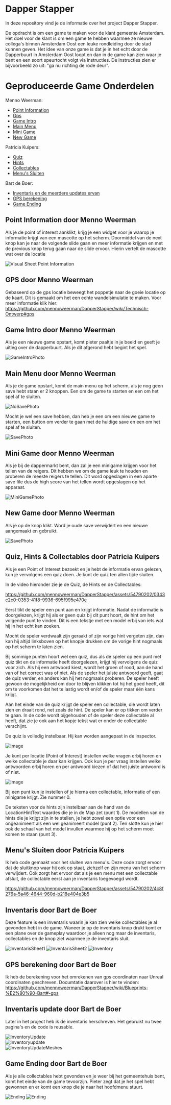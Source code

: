 # Dapper Stapper

In deze repository vind je de informatie over het project Dapper Stapper.

De opdracht is om een game te maken voor de klant gemeente Amsterdam. Het doel voor de klant is om een game te hebben waarmee ze nieuwe collega's binnen Amsterdam Oost een leuke rondleiding door de stad kunnen geven.
Het idee van onze game is dat je in het echt door de Dapperbuurt in Amsterdam Oost loopt en dan in de game kan zien waar je bent en een soort speurtocht volgt via instructies. De instructies zien er bijvoorbeeld zo uit: "ga nu richting de rode deur". 

# Geproduceerde Game Onderdelen
  
Menno Weerman:
  * [Point Information](https://github.com/mennoweerman/DapperStapper/wiki/Blueprints#bp_pointofinterest)
  * [Gps](https://github.com/mennoweerman/DapperStapper/wiki/Blueprints#topdowncharacter)
  * [Game Intro](https://github.com/mennoweerman/DapperStapper/wiki/Blueprints#wbp_gameintro)
  * [Main Menu](https://github.com/mennoweerman/DapperStapper/wiki/Blueprints#wbp_mainmenu)
  * [Mini Game](https://github.com/mennoweerman/DapperStapper/wiki/Blueprints#wbp_minigame)
  * [New Game](https://github.com/mennoweerman/DapperStapper/wiki/Blueprints#wbp_newgame)
      

Patricia Kuipers:
  * [Quiz](https://github.com/mennoweerman/DapperStapper/wiki/Blueprints#bp_quizmanager)
  * [Hints](https://github.com/mennoweerman/DapperStapper/wiki/Blueprints#bp_mapspline)
  * [Collectables](https://github.com/mennoweerman/DapperStapper/wiki/Blueprints#wbp_collectableacquired)
  * [Menu's Sluiten](https://github.com/mennoweerman/DapperStapper/wiki/Blueprints#wbp_closebutton)
    
Bart de Boer:
  * [Inventaris en de meerdere updates ervan](https://github.com/mennoweerman/DapperStapper/wiki/Blueprints#bp_inventory)
  * [GPS berekening](https://github.com/mennoweerman/DapperStapper/wiki/Blueprints#topdowncharacter)
  * [Game Ending](https://github.com/mennoweerman/DapperStapper/wiki/Blueprints#bp_pointofinterest)

## Point Information door Menno Weerman

Als je de point of interest aanklikt, krijg je een widget voor je waarop je informatie krijgt van een mascotte op het scherm. Doormiddel van de next knop kan je naar de volgende slide gaan en meer informatie krijgen en met de previous knop terug gaan naar de slide ervoor. Hierin vertelt de mascotte wat over de locatie

![Visual Sheet Point Information](https://github.com/mennoweerman/OostQuest/assets/70953228/2c3aec7a-5492-426b-9afd-2e60cb7e2ae2)

## GPS door Menno Weerman

Gebaseerd op de gps locatie beweegt het poppetje naar de goeie locatie op de kaart. Dit is gemaakt om het een echte wandelsimulatie te maken. Voor meer informatie klik hier: https://github.com/mennoweerman/DapperStapper/wiki/Technisch-Ontwerp#gps


## Game Intro door Menno Weerman

Als je een nieuwe game opstart, komt pieter paaltje in je beeld en geeft je uitleg over de dapperbuurt. Als je dit afgerond hebt begint het spel.

![GameIntroPhoto](https://github.com/mennoweerman/DapperStapper/assets/70953228/340fedc5-3860-4f86-8f65-fdcccfbdf183)

## Main Menu door Menno Weerman

Als je de game opstart, komt de main menu op het scherm, als je nog geen save hebt staan er 2 knoppen. Een om de game te starten en een om het spel af te sluiten. 

![NoSavePhoto](https://github.com/mennoweerman/DapperStapper/assets/70953228/76e5ce1a-e010-49dc-937e-91bb83e1ed53)

Mocht je wel een save hebben, dan heb je een om een nieuwe game te starten, een button om verder te gaan met de huidige save en een om het spel af te sluiten.

![SavePhoto](https://github.com/mennoweerman/DapperStapper/assets/70953228/6acbf850-5b77-4a6b-ad81-f83a96487fcc)

## Mini Game door Menno Weerman

Als je bij de dappermarkt bent, dan zal je een minigame krijgen voor het tellen van de reigers. Dit hebben we om de game leuk te houden en proberen de meeste reigers te tellen. Dit word opgeslagen in een aparte save file dus de high score van het tellen wordt opgeslagen op het apparaat.

![MiniGamePhoto](https://github.com/mennoweerman/DapperStapper/assets/70953228/366c2413-93b6-46c1-a544-133153f3a3c7)

## New Game door Menno Weerman

Als je op de knop klikt. Word je oude save verwijdert en een nieuwe aangemaakt en gebruikt.

![SavePhoto](https://github.com/mennoweerman/DapperStapper/assets/70953228/9de1868d-102a-4758-a391-86ae821ad165)

## Quiz, Hints & Collectables door Patricia Kuipers

Als je een Point of Interest bezoekt en je hebt de informatie ervan gelezen, kun je vervolgens een quiz doen. Je kunt de quiz ten allen tijde sluiten. 

In de video hieronder zie je de Quiz, de Hints en de Collectables:

https://github.com/mennoweerman/DapperStapper/assets/54790202/0343c2c0-0353-41f8-9936-695f995e470e

Eerst tikt de speler een punt aan en krijgt informatie. Nadat de informatie is doorgelezen, krijgt hij als er geen quiz bij dit punt hoort, de hint om het volgende punt te vinden. Dit is een tekstje met een model erbij van iets wat hij in het echt kan zoeken.

Mocht de speler verdwaalt zijn geraakt of zijn vorige hint vergeten zijn, dan kan hij altijd linksboven op het knopje drukken om de vorige hint nogmaals op het scherm te laten zien.

Bij sommige punten hoort wel een quiz, dus als de speler op een punt met quiz tikt en de informatie heeft doorgelezen, krijgt hij vervolgens de quiz voor zich. Als hij een antwoord kiest, wordt het groen of rood, aan de hand van of het correct was of niet. Als de speler het juiste antwoord geeft, gaat de quiz verder, en anders kan hij het nogmaals proberen. De speler heeft gewoon de mogelijkheid om door te blijven klikken tot hij het goed heeft, dit om te voorkomen dat het te lastig wordt en/of de speler maar één kans krijgt. 

Aan het einde van de quiz krijgt de speler een collectable, die wordt laten zien en draait rond, net zoals de hint. De speler kan er op tikken om verder te gaan. In de code wordt bijgehouden of de speler deze collectable al heeft, dat zie je ook aan het kopje tekst wat er onder de collectable verschijnt. 

De quiz is volledig instelbaar. Hij kan worden aangepast in de inspector.

![image](https://github.com/mennoweerman/DapperStapper/assets/54790202/7a343eb4-7637-4b0e-a6f9-c50aa5ffd6d9)

Je kunt per locatie (Point of Interest) instellen welke vragen erbij horen en welke collectable je daar kan krijgen. Ook kun je per vraag instellen welke antwoorden erbij horen en per antwoord kiezen of dat het juiste antwoord is of niet. 

![image](https://github.com/mennoweerman/DapperStapper/assets/54790202/c1d6a021-1596-4a74-917f-e149036c7e1e)

Bij een punt kun je instellen of je hierna een collectable, informatie of een minigame krijgt. Zie nummer 0.

De teksten voor de hints zijn instelbaar aan de hand van de LocationHintText waardes die je in de Map zet (punt 1). De modellen van de hints die je krijgt zijn in te stellen, je hebt zowel een optie voor een ongeanimeert als een wel geanimeert model (punt 2). Ten slotte kun je hier ook de schaal van het model invullen waarmee hij op het scherm moet komen te staan (punt 3).

## Menu's Sluiten door Patricia Kuipers

Ik heb code gemaakt voor het sluiten van menu's. Deze code zorgt ervoor dat de sluitknop waar hij ook op staat, zichzelf en zijn menu van het scherm verwijdert. Ook zorgt het ervoor dat als je een menu met een collectable afsluit, de collectable eerst aan je inventaris toegevoegd wordt.

https://github.com/mennoweerman/DapperStapper/assets/54790202/4c8f276a-5a46-4644-960d-b218e404e3b5

## Inventaris door Bart de Boer

Deze feature is een inventaris waarin je kan zien welke collectables je al gevonden hebt in de game. Waneer je op de inventaris knop drukt komt er een plane over de gameplay waardoor je alleen nog maar de inventaris, collectables en de knop ziet waarmee je de inventaris sluit.

![InventarisSheet1](https://github.com/mennoweerman/DapperStapper/assets/70643398/b0c98dbb-72f7-405b-a611-5004b5b840dc)
![InventarisSheet2](https://github.com/mennoweerman/DapperStapper/assets/70643398/4975c33d-0bf5-47fc-a4f0-c756c080409c)
![Inventory](https://github.com/mennoweerman/DapperStapper/assets/70643398/7028ed6b-d269-484c-828a-e3033ea400df)

## GPS berekening door Bart de Boer  

Ik heb de berekening voor het omrekenen van gps coordinaten naar Unreal coordinaten geschreven. Documtatie daarover is hier te vinden: https://github.com/mennoweerman/DapperStapper/wiki/Blueprints-%E2%80%90-Bart#-gps


## Inventaris update door Bart de Boer

Later in het project heb ik de inventaris herschreven. Het gebruikt nu twee pagina's en de code is reusable.

![InventoryUpdate](https://github.com/mennoweerman/DapperStapper/assets/70643398/a074018e-464c-4252-872b-4e25a9730967)  
![Inventoryupdate](https://github.com/mennoweerman/DapperStapper/assets/70643398/e0afd120-6056-42ba-bd23-dc6fdf76a6c8)  
![InventoryUpdateMeshes](https://github.com/mennoweerman/DapperStapper/assets/70643398/63b55e43-386b-45f3-9e54-42e4d8d29d70)


## Game Ending door Bart de Boer

Als je alle collectables hebt gevonden en je weer bij het gemeentehuis bent, komt het einde van de game tevoorzijn. Pieter zegt dat je het spel hebt gewonnen en er komt een knop die je naar het hoofdmenu stuurt.

![Ending](https://github.com/mennoweerman/DapperStapper/assets/70643398/e1018bbe-532d-41c9-a2c0-c393bd55a15f)
![Ending](https://github.com/mennoweerman/DapperStapper/assets/70643398/7b388df2-36de-4442-b329-5ff5af401265)
